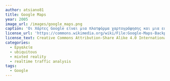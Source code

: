 ```yaml
---
author: atsiano81
title: Google Maps
year: 2005 
image_url: /images/google_maps.png
caption: 'Οι Χάρτες Google είναι μια πλατφόρμα χαρτογράφησης και μια εφαρμογή καταναλωτών που προσφέρεται από την Google για κινητές συσκευές. Προσφέρει δορυφορικές εικόνες, αεροφωτογραφίες, οδικούς χάρτες, διαδραστική πανοραμική θέα 360° δρόμων (Street View), συνθήκες κυκλοφορίας σε πραγματικό χρόνο και σχεδιασμό διαδρομής για ταξίδια με τα πόδια, αυτοκίνητο, ποδήλατο, αεροπορικά (σε beta) και δημόσια μέσα μεταφοράς.'
license_url: 'https://commons.wikimedia.org/wiki/File:Google-Maps-Backpack-NYC.png'
license_text: Creative Commons Attribution-Share Alike 4.0 Internationa
categories:
  - Εργαλεία
  - ubiquitous
  - mixted reality
  - realtime traffic analysis
tags:
  - Google 
---
```

